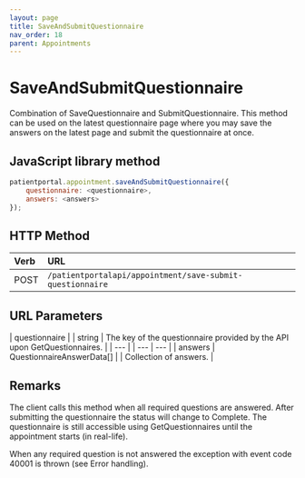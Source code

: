 ```yaml
---
layout: page
title: SaveAndSubmitQuestionnaire
nav_order: 18
parent: Appointments
---
```


# SaveAndSubmitQuestionnaire

Combination of SaveQuestionnaire and SubmitQuestionnaire. This method can be used on the latest questionnaire page where you may save the answers on the latest page and submit the questionnaire at once.

## JavaScript library method

```javascript
patientportal.appointment.saveAndSubmitQuestionnaire({
    questionnaire: <questionnaire>,
    answers: <answers>
});
```

## HTTP Method

| Verb | URL                                               |
|:-----|:--------------------------------------------------|
| POST | `/patientportalapi/appointment/save-submit-questionnaire` |

## URL Parameters

| questionnaire |     | string | The key of the questionnaire provided by the API upon GetQuestionnaires. |
| --- |     | --- | --- |
| answers | QuestionnaireAnswerData\[\] |     | Collection of answers. |

## Remarks

The client calls this method when all required questions are answered. After submitting the questionnaire the status will change to Complete. The questionnaire is still accessible using GetQuestionnaires until the appointment starts (in real-life).

When any required question is not answered the exception with event code 40001 is thrown (see Error handling).
